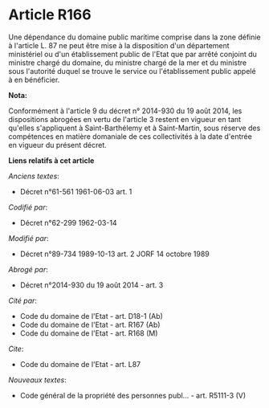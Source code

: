 # Article R166

Une dépendance du domaine public maritime comprise dans la zone définie à l'article L. 87 ne peut être mise à la disposition
d'un département ministériel ou d'un établissement public de l'Etat que par arrêté conjoint du ministre chargé du domaine, du
ministre chargé de la mer et du ministre sous l'autorité duquel se trouve le service ou l'établissement public appelé à en
bénéficier.

**Nota:**

Conformément à l'article 9 du décret n° 2014-930 du 19 août 2014, les dispositions abrogées en vertu de l'article 3 restent
en vigueur en tant qu'elles s'appliquent à Saint-Barthélemy et à Saint-Martin, sous réserve des compétences en matière
domaniale de ces collectivités à la date d'entrée en vigueur du présent décret.

**Liens relatifs à cet article**

_Anciens textes_:

  - Décret n°61-561 1961-06-03 art. 1

_Codifié par_:

  - Décret n°62-299 1962-03-14

_Modifié par_:

  - Décret n°89-734 1989-10-13 art. 2 JORF 14 octobre 1989

_Abrogé par_:

  - Décret n°2014-930 du 19 août 2014 - art. 3

_Cité par_:

  - Code du domaine de l'Etat - art. D18-1 (Ab)
  - Code du domaine de l'Etat - art. R167 (Ab)
  - Code du domaine de l'Etat - art. R168 (M)

_Cite_:

  - Code du domaine de l'Etat - art. L87

_Nouveaux textes_:

  - Code général de la propriété des personnes publ... - art. R5111-3 (V)
